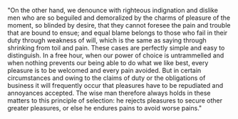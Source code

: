 "On the other hand, we denounce with righteous indignation and dislike men who are so beguiled and demoralized
by the charms of pleasure of the moment, so blinded by desire, that they cannot foresee the pain and trouble
that are bound to ensue; and equal blame belongs to those who fail in their duty through weakness of will,
which is the same as saying through shrinking from toil and pain. These cases are perfectly simple and easy to
distinguish. In a free hour, when our power of choice is untrammelled and when nothing prevents our being able
to do what we like best, every pleasure is to be welcomed and every pain avoided. But in certain circumstances
and owing to the claims of duty or the obligations of business it will frequently occur that pleasures have to
be repudiated and annoyances accepted. The wise man therefore always holds in these matters to this principle
of selection: he rejects pleasures to secure other greater pleasures, or else he endures pains to avoid worse
pains."